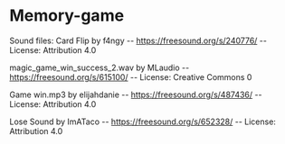 # Memory-game

Sound files:
Card Flip by f4ngy -- https://freesound.org/s/240776/ -- License: Attribution 4.0

magic_game_win_success_2.wav by MLaudio -- https://freesound.org/s/615100/ -- License: Creative Commons 0

Game win.mp3 by elijahdanie -- https://freesound.org/s/487436/ -- License: Attribution 4.0

Lose Sound by ImATaco -- https://freesound.org/s/652328/ -- License: Attribution 4.0
